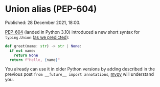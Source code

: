 # Union alias (PEP-604)

Published: 28 December 2021, 18:00.

[PEP-604](https://www.python.org/dev/peps/pep-0604/) (landed in Python 3.10) introduced a new short syntax for `typing.Union` ([as we predicted](https://t.me/pythonetc/569)):

```python
def greet(name: str) -> str | None:
  if not name:
    return None
  return f"Hello, {name}"
```

You already can use it in older Python versions by adding described in the previous post `from __future__ import annotations`, [mypy](http://mypy-lang.org/) will understand you.
